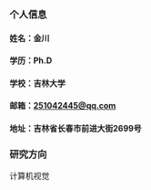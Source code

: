 ### 个人信息

#### 姓名：金川
#### 学历：Ph.D
#### 学校：吉林大学
#### 邮箱：251042445@qq.com
#### 地址：吉林省长春市前进大街2699号

### 研究方向
计算机视觉

